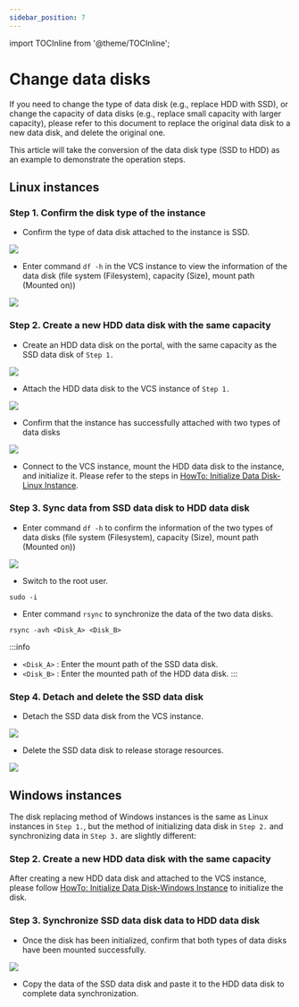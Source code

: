 ```yaml
---
sidebar_position: 7
---
```


import TOCInline from '@theme/TOCInline';

# Change data disks

If you need to change the type of data disk (e.g., replace HDD with SSD), or change the capacity of data disks (e.g., replace small capacity with larger capacity), please refer to this document to replace the original data disk to a new data disk, and delete the original one.

This article will take the conversion of the data disk type (SSD to HDD) as an example to demonstrate the operation steps.

<TOCInline toc={toc} />

## Linux instances


### Step 1. Confirm the disk type of the instance

* Confirm the type of data disk attached to the instance is SSD.

![](https://cos.twcc.ai/SYS-MANUAL/uploads/upload_56fbf74d4cdb053c62c7de4078d94e6c.png)


* Enter command `df -h` in the VCS instance to view the information of the data disk (file system (Filesystem), capacity (Size), mount path (Mounted on))

![](https://cos.twcc.ai/SYS-MANUAL/uploads/upload_3d9e1124e63cdcc6c839bdee8fc62b5c.png)


### Step 2. Create a new HDD data disk with the same capacity

* Create an HDD data disk on the portal, with the same capacity as the SSD data disk of `Step 1.`

![](https://cos.twcc.ai/SYS-MANUAL/uploads/upload_3be49aa561208a4f884332fa2f3f22c0.png)

* Attach the HDD data disk to the VCS instance of `Step 1.`

![](https://cos.twcc.ai/SYS-MANUAL/uploads/upload_22036a0e1bbc41a8ac754a19d2026509.png)


* Confirm that the instance has successfully attached with two types of data disks

![](https://cos.twcc.ai/SYS-MANUAL/uploads/upload_38d639e2727ad7c85445130035dbd04b.png)



* Connect to the VCS instance, mount the HDD data disk to the instance, and initialize it. Please refer to the steps in [HowTo: Initialize Data Disk-Linux Instance](https://man.twcc.ai/@twccdocs/howto-bss-init-vol-linux-en).

### Step 3. Sync data from SSD data disk to HDD data disk

* Enter command `df -h` to confirm the information of the two types of data disks (file system (Filesystem), capacity (Size), mount path (Mounted on))

![](https://cos.twcc.ai/SYS-MANUAL/uploads/upload_5f9b19ba05c409c20a49b5872c3c7e6f.png)


* Switch to the root user.

```
sudo -i
```

* Enter command `rsync` to synchronize the data of the two data disks.

```
rsync -avh <Disk_A> <Disk_B>
```

:::info
- `<Disk_A>` : Enter the mount path of the SSD data disk.
- `<Disk_B>` : Enter the mounted path of the HDD data disk.
:::

### Step 4. Detach and delete the SSD data disk

* Detach the SSD data disk from the VCS instance.

![](https://cos.twcc.ai/SYS-MANUAL/uploads/upload_8ce08c3d7ac56e50a39cebfce4968a3f.png)

* Delete the SSD data disk to release storage resources.


![](https://cos.twcc.ai/SYS-MANUAL/uploads/upload_b66699de0e7f1e26989d01450c2d813b.png)


## Windows instances

The disk replacing method of Windows instances is the same as Linux instances in `Step 1.`, but the method of initializing data disk in `Step 2.` and synchronizing data in `Step 3.` are slightly different:

### Step 2. Create a new HDD data disk with the same capacity

After creating a new HDD data disk and attached to the VCS instance, please follow [HowTo: Initialize Data Disk-Windows Instance](https://man.twcc.ai/@twccdocs/howto-bss-init-vol-windows-en) to initialize the disk.

### Step 3. Synchronize SSD data disk data to HDD data disk

*  Once the disk has been initialized, confirm that both types of data disks have been mounted successfully.

![](https://cos.twcc.ai/SYS-MANUAL/uploads/upload_25092478493e87b17ce423caec4f536e.png)

* Copy the data of the SSD data disk and paste it to the HDD data disk to complete data synchronization.